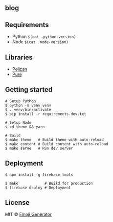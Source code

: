 ## blog

## Requirements

- Python `$(cat .python-version)`
- Node `$(cat .node-version)`

## Libraries

- [Pelican](https://github.com/getpelican/pelican)
- [Pure](https://purecss.io/)

## Getting started

```
# Setup Python
$ python -m venv venv
$ . venv/bin/activate
$ pip install -r requirements-dev.txt

# Setup Node
$ cd theme && yarn

# Build
$ make theme   # Build theme with auto-reload
$ make content # Build content with auto-reload
$ make serve   # Run dev server
```

## Deployment

```
$ npm install -g firebase-tools

$ make            # Build for production
$ firebase deploy # Deployment
```

## License
MIT &copy; [Emoji Generator](https://emoji-gen.ninja/)
